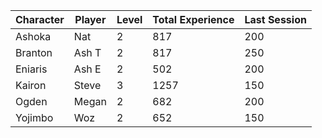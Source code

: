 | Character | Player | Level | Total Experience | Last Session |
|-----------|--------|-------|------------|------------|
| Ashoka | Nat | 2 | 817 | 200 |
| Branton | Ash T | 2 | 817 | 250 |
| Eniaris | Ash E | 2 | 502 | 200 |
| Kairon | Steve | 3 | 1257 | 150 |
| Ogden | Megan | 2 | 682 | 200 |
| Yojimbo | Woz | 2 | 652 | 150 |

